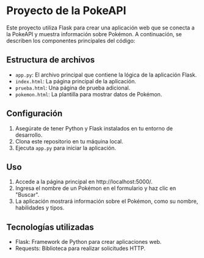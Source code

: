 # Proyecto de la PokeAPI

Este proyecto utiliza Flask para crear una aplicación web que se conecta a la PokeAPI y muestra información sobre Pokémon.
A continuación, se describen los componentes principales del código:

## Estructura de archivos

- `app.py`: El archivo principal que contiene la lógica de la aplicación Flask.
- `index.html`: La página principal de la aplicación.
- `prueba.html`: Una página de prueba adicional.
- `pokemon.html`: La plantilla para mostrar datos de Pokémon.

## Configuración

1. Asegúrate de tener Python y Flask instalados en tu entorno de desarrollo.
2. Clona este repositorio en tu máquina local.
3. Ejecuta `app.py` para iniciar la aplicación.

## Uso

1. Accede a la página principal en http://localhost:5000/.
2. Ingresa el nombre de un Pokémon en el formulario y haz clic en "Buscar".
3. La aplicación mostrará información sobre el Pokémon, como su nombre, habilidades y tipos.

## Tecnologías utilizadas

- Flask: Framework de Python para crear aplicaciones web.
- Requests: Biblioteca para realizar solicitudes HTTP.
